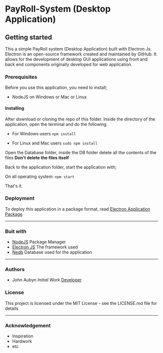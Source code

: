 # PayRoll-System (Desktop Application)

## Getting started
This a simple PayRoll system (Desktop Application) built with Electron Js. Electron is an open-source framework created and maintained by GitHub. It allows for the development of desktop GUI applications using front and back end components originally developed for web
application.

### Prerequisites 
Before you use this application, you need to install;
* NodeJS on Windows or Mac or Linux

#### Installing
After download or cloning the repo of this folder. Inside the directory of the application, open the terminal and do the following
* For Windows users
 `npm install`

* For Linux and Mac users
`sudo npm install`

Open the Database folder, inside the DB folder delete all the contents of the files **Don't delete the files itself**

Back to the application folder, start the application with;

On all operating system: `npm start` 

That's it.

### Deployment
To deploy this application in a package format, read [Electron Application Package](https://electronjs.org/docs/tutorial/application-packaging)


---------------
### Buit with
* [NodeJS](https://nodejs.org) Package Manager
* [Electron JS](https://electronjs.org) The framework used
* [Nedb](http://stackabuse.com/nedb-a-lightweight-javascript-database/) Database used for the application 


---------------
### Authors
* John Aubyn  _Initial Work_ [Developer](http://aubynj.github.io)

### License
This project is licensed under the MIT License - see the LICENSE.md file for details

--------------
### Acknowledgement
* Inspiration
* Hardwork
* etc






